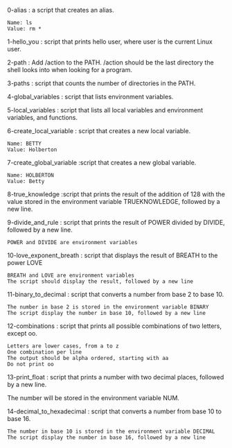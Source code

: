 0-alias : a script that creates an alias.

    Name: ls
    Value: rm *

1-hello_you : script that prints hello user, where user is the current Linux user.

2-path : Add /action to the PATH. /action should be the last directory the shell looks into when looking for a program.

3-paths : script that counts the number of directories in the PATH.

4-global_variables : script that lists environment variables.

5-local_variables : script that lists all local variables and environment variables, and functions.

6-create_local_variable : script that creates a new local variable.

    Name: BETTY
    Value: Holberton

7-create_global_variable :script that creates a new global variable.

    Name: HOLBERTON
    Value: Betty

8-true_knowledge :script that prints the result of the addition of 128 with the value stored in the environment variable TRUEKNOWLEDGE, followed by a new line.

9-divide_and_rule : script that prints the result of POWER divided by DIVIDE, followed by a new line.

    POWER and DIVIDE are environment variables


10-love_exponent_breath : script that displays the result of BREATH to the power LOVE

    BREATH and LOVE are environment variables
    The script should display the result, followed by a new line

11-binary_to_decimal : script that converts a number from base 2 to base 10.

    The number in base 2 is stored in the environment variable BINARY
    The script display the number in base 10, followed by a new line

12-combinations : script that prints all possible combinations of two letters, except oo.

    Letters are lower cases, from a to z
    One combination per line
    The output should be alpha ordered, starting with aa
    Do not print oo

13-print_float : script that prints a number with two decimal places, followed by a new line.

The number will be stored in the environment variable NUM.

14-decimal_to_hexadecimal : script that converts a number from base 10 to base 16.

    The number in base 10 is stored in the environment variable DECIMAL
    The script display the number in base 16, followed by a new line


